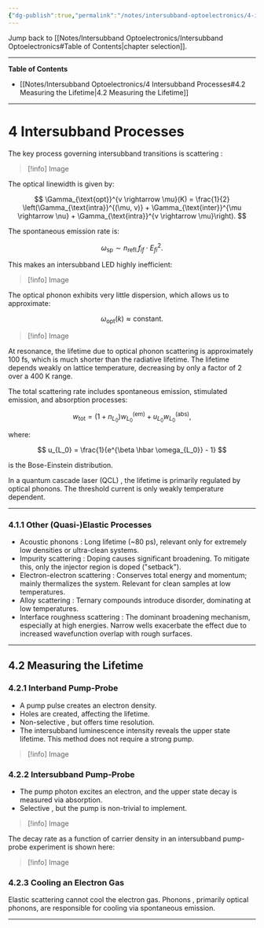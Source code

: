 ```yaml
---
{"dg-publish":true,"permalink":"/notes/intersubband-optoelectronics/4-intersubband-processes/","hide":"true","updated":"2025-02-02T13:45:59.000+01:00"}
---
```


Jump back to [[Notes/Intersubband Optoelectronics/Intersubband Optoelectronics#Table of Contents\|chapter selection]].

---
**Table of Contents**

- [[Notes/Intersubband Optoelectronics/4 Intersubband Processes#4.2 Measuring the Lifetime\|4.2 Measuring the Lifetime]]

---
# 4 Intersubband Processes

The key process governing intersubband transitions is scattering :

>[!info] Image

The optical linewidth is given by:

$$
\Gamma_{\text{opt}}^{v \rightarrow \mu}(K) = \frac{1}{2} \left(\Gamma_{\text{intra}}^{(\mu, v)} + \Gamma_{\text{inter}}^{\mu \rightarrow \nu} + \Gamma_{\text{intra}}^{v \rightarrow \mu}\right).
$$

The spontaneous emission rate is:

$$
\omega_{\text{sp}} \sim n_{\text{refl.}} f_{if} \cdot E_{fi}^2.
$$

This makes an intersubband LED highly inefficient:

>[!info] Image

The optical phonon exhibits very little dispersion, which allows us to approximate:

$$
\omega_{\text{opt}}(k) \approx \text{constant}.
$$

>[!info] Image

At resonance, the lifetime due to optical phonon scattering is approximately 100 fs, which is much shorter than the radiative lifetime. The lifetime depends weakly on lattice temperature, decreasing by only a factor of 2 over a 400 K range.

The total scattering rate includes spontaneous emission, stimulated emission, and absorption processes:

$$
w_{\text{tot}} = \left(1 + n_{L_0}\right) w_{L_0}^{\text{(em)}} + u_{L_0} w_{L_0}^{\text{(abs)}},
$$

where:

$$
u_{L_0} = \frac{1}{e^{\beta \hbar \omega_{L_0}} - 1}
$$

is the Bose-Einstein distribution.

In a quantum cascade laser (QCL) , the lifetime is primarily regulated by optical phonons. The threshold current is only weakly temperature dependent.

---
### 4.1.1 Other (Quasi-)Elastic Processes

- Acoustic phonons : Long lifetime (~80 ps), relevant only for extremely low densities or ultra-clean systems.
- Impurity scattering : Doping causes significant broadening. To mitigate this, only the injector region is doped ("setback").
- Electron-electron scattering : Conserves total energy and momentum; mainly thermalizes the system. Relevant for clean samples at low temperatures.
- Alloy scattering : Ternary compounds introduce disorder, dominating at low temperatures.
- Interface roughness scattering : The dominant broadening mechanism, especially at high energies. Narrow wells exacerbate the effect due to increased wavefunction overlap with rough surfaces.

---
## 4.2 Measuring the Lifetime

### 4.2.1 Interband Pump-Probe
- A pump pulse creates an electron density.
- Holes are created, affecting the lifetime.
- Non-selective , but offers time resolution.
- The intersubband luminescence intensity reveals the upper state lifetime. This method does not require a strong pump.

>[!info] Image

### 4.2.2 Intersubband Pump-Probe
- The pump photon excites an electron, and the upper state decay is measured via absorption.
- Selective , but the pump is non-trivial to implement.

>[!info] Image

The decay rate as a function of carrier density in an intersubband pump-probe experiment is shown here:

>[!info] Image

### 4.2.3 Cooling an Electron Gas
Elastic scattering cannot cool the electron gas. Phonons , primarily optical phonons, are responsible for cooling via spontaneous emission.

---